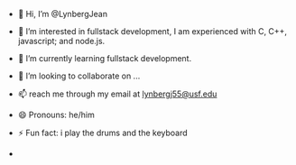 - 👋 Hi, I’m @LynbergJean
- 👀 I’m interested in fullstack development, I am experienced with C, C++, javascript; and node.js.
- 🌱 I’m currently learning fullstack development.
- 💞️ I’m looking to collaborate on ...
- 📫 reach me through my email at lynbergj55@usf.edu
- 😄 Pronouns: he/him
- ⚡ Fun fact: i play the drums and the keyboard

- 
<!---
LynbergJean/LynbergJean is a ✨ special ✨ repository because its `README.md` (this file) appears on your GitHub profile.
You can click the Preview link to take a look at your changes.
--->
